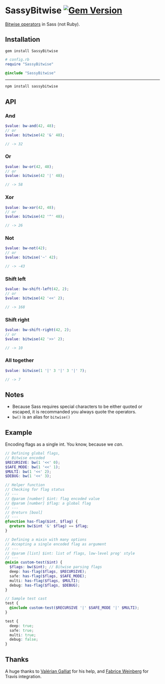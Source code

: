 SassyBitwise [![Gem Version](https://badge.fury.io/rb/SassyBitwise.svg)](http://badge.fury.io/rb/SassyBitwise)
============

[Bitwise operators](http://en.wikipedia.org/wiki/Bitwise_operation) in Sass (not Ruby).

## Installation

```
gem install SassyBitwise
```

```rb
# config.rb
require "SassyBitwise"
```

```scss
@include "SassyBitwise"
```

---

```sh
npm install sassybitwise
```

## API

### And

```scss
$value: bw-and(42, 48);
// or
$value: bitwise(42 '&' 48);

// -> 32
```

### Or

```scss
$value: bw-or(42, 48);
// or
$value: bitwise(42 '|' 48);

// -> 58
```

### Xor

```scss
$value: bw-xor(42, 48);
// or
$value: bitwise(42 '^' 48);

// -> 26
```

### Not

```scss
$value: bw-not(42);
// or
$value: bitwise('~' 42);

// -> -43
```

### Shift left

```scss
$value: bw-shift-left(42, 2);
// or
$value: bitwise(42 '<<' 2);

// -> 168
```

### Shift right

```scss
$value: bw-shift-right(42, 2);
// or
$value: bitwise(42 '>>' 2);

// -> 10
```

### All together

```scss
$value: bitwise(1 '|' 3 '|' 3 '|' 7);

// -> 7
```

## Notes

* Because Sass requires special characters to be either quoted or escaped, it is recommanded you always quote the operators.
* `bw()` is an alias for `bitwise()`

## Example

Encoding flags as a single int.
You know, because we *can*.

```scss
// Defining global flags,
// Bitwise encoded
$RECURSIVE: bw(1 '<<' 0);
$SAFE_MODE: bw(1 '<<' 1);
$MULTI: bw(1 '<<' 2);
$DEBUG: bw(1 '<<' 3);

// Helper function
// Checking for flag status
// ---
// @param [number] $int: flag encoded value
// @param [number] $flag: a global flag
// ---
// @return [bool]
// ---
@function has-flag($int, $flag) {
  @return bw($int '&' $flag) == $flag;
}

// Defining a mixin with many options
// Accepting a single encoded flag as argument
// ---
// @param [list] $int: list of flags, low-level prog' style
// ---
@mixin custom-test($int) {
  $flags: bw($int); // Bitwise parsing flags
  deep: has-flag($flags, $RECURSIVE);
  safe: has-flag($flags, $SAFE_MODE);
  multi: has-flag($flags, $MULTI);
  debug: has-flag($flags, $DEBUG);
}

// Sample test cast
test {
  @include custom-test($RECURSIVE '|' $SAFE_MODE '|' $MULTI);
}
```

```css
test {
  deep: true;
  safe: true;
  multi: true;
  debug: false;
}
```

## Thanks

A huge thanks to [Valérian Galliat](https://twitter.com/valeriangalliat) for his help, and [Fabrice Weinberg](https://twitter.com/fweinb) for Travis integration.
